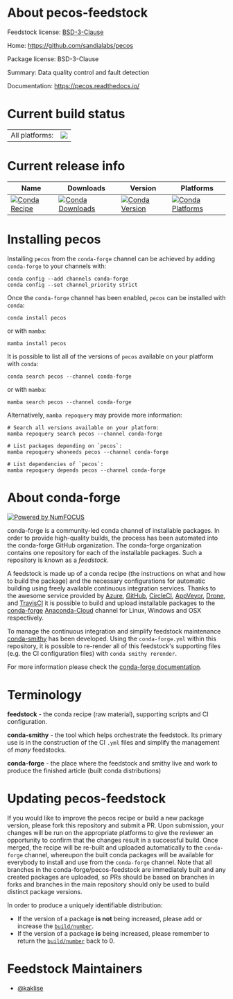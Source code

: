 About pecos-feedstock
=====================

Feedstock license: [BSD-3-Clause](https://github.com/conda-forge/pecos-feedstock/blob/main/LICENSE.txt)

Home: https://github.com/sandialabs/pecos

Package license: BSD-3-Clause

Summary: Data quality control and fault detection

Documentation: https://pecos.readthedocs.io/

Current build status
====================


<table><tr><td>All platforms:</td>
    <td>
      <a href="https://dev.azure.com/conda-forge/feedstock-builds/_build/latest?definitionId=13727&branchName=main">
        <img src="https://dev.azure.com/conda-forge/feedstock-builds/_apis/build/status/pecos-feedstock?branchName=main">
      </a>
    </td>
  </tr>
</table>

Current release info
====================

| Name | Downloads | Version | Platforms |
| --- | --- | --- | --- |
| [![Conda Recipe](https://img.shields.io/badge/recipe-pecos-green.svg)](https://anaconda.org/conda-forge/pecos) | [![Conda Downloads](https://img.shields.io/conda/dn/conda-forge/pecos.svg)](https://anaconda.org/conda-forge/pecos) | [![Conda Version](https://img.shields.io/conda/vn/conda-forge/pecos.svg)](https://anaconda.org/conda-forge/pecos) | [![Conda Platforms](https://img.shields.io/conda/pn/conda-forge/pecos.svg)](https://anaconda.org/conda-forge/pecos) |

Installing pecos
================

Installing `pecos` from the `conda-forge` channel can be achieved by adding `conda-forge` to your channels with:

```
conda config --add channels conda-forge
conda config --set channel_priority strict
```

Once the `conda-forge` channel has been enabled, `pecos` can be installed with `conda`:

```
conda install pecos
```

or with `mamba`:

```
mamba install pecos
```

It is possible to list all of the versions of `pecos` available on your platform with `conda`:

```
conda search pecos --channel conda-forge
```

or with `mamba`:

```
mamba search pecos --channel conda-forge
```

Alternatively, `mamba repoquery` may provide more information:

```
# Search all versions available on your platform:
mamba repoquery search pecos --channel conda-forge

# List packages depending on `pecos`:
mamba repoquery whoneeds pecos --channel conda-forge

# List dependencies of `pecos`:
mamba repoquery depends pecos --channel conda-forge
```


About conda-forge
=================

[![Powered by
NumFOCUS](https://img.shields.io/badge/powered%20by-NumFOCUS-orange.svg?style=flat&colorA=E1523D&colorB=007D8A)](https://numfocus.org)

conda-forge is a community-led conda channel of installable packages.
In order to provide high-quality builds, the process has been automated into the
conda-forge GitHub organization. The conda-forge organization contains one repository
for each of the installable packages. Such a repository is known as a *feedstock*.

A feedstock is made up of a conda recipe (the instructions on what and how to build
the package) and the necessary configurations for automatic building using freely
available continuous integration services. Thanks to the awesome service provided by
[Azure](https://azure.microsoft.com/en-us/services/devops/), [GitHub](https://github.com/),
[CircleCI](https://circleci.com/), [AppVeyor](https://www.appveyor.com/),
[Drone](https://cloud.drone.io/welcome), and [TravisCI](https://travis-ci.com/)
it is possible to build and upload installable packages to the
[conda-forge](https://anaconda.org/conda-forge) [Anaconda-Cloud](https://anaconda.org/)
channel for Linux, Windows and OSX respectively.

To manage the continuous integration and simplify feedstock maintenance
[conda-smithy](https://github.com/conda-forge/conda-smithy) has been developed.
Using the ``conda-forge.yml`` within this repository, it is possible to re-render all of
this feedstock's supporting files (e.g. the CI configuration files) with ``conda smithy rerender``.

For more information please check the [conda-forge documentation](https://conda-forge.org/docs/).

Terminology
===========

**feedstock** - the conda recipe (raw material), supporting scripts and CI configuration.

**conda-smithy** - the tool which helps orchestrate the feedstock.
                   Its primary use is in the construction of the CI ``.yml`` files
                   and simplify the management of *many* feedstocks.

**conda-forge** - the place where the feedstock and smithy live and work to
                  produce the finished article (built conda distributions)


Updating pecos-feedstock
========================

If you would like to improve the pecos recipe or build a new
package version, please fork this repository and submit a PR. Upon submission,
your changes will be run on the appropriate platforms to give the reviewer an
opportunity to confirm that the changes result in a successful build. Once
merged, the recipe will be re-built and uploaded automatically to the
`conda-forge` channel, whereupon the built conda packages will be available for
everybody to install and use from the `conda-forge` channel.
Note that all branches in the conda-forge/pecos-feedstock are
immediately built and any created packages are uploaded, so PRs should be based
on branches in forks and branches in the main repository should only be used to
build distinct package versions.

In order to produce a uniquely identifiable distribution:
 * If the version of a package **is not** being increased, please add or increase
   the [``build/number``](https://docs.conda.io/projects/conda-build/en/latest/resources/define-metadata.html#build-number-and-string).
 * If the version of a package **is** being increased, please remember to return
   the [``build/number``](https://docs.conda.io/projects/conda-build/en/latest/resources/define-metadata.html#build-number-and-string)
   back to 0.

Feedstock Maintainers
=====================

* [@kaklise](https://github.com/kaklise/)


